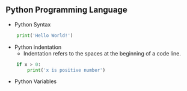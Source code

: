 ## Python Programming Language

- Python Syntax
```python
    print('Hello World!')
```
- Python indentation 
    - Indentation refers to the spaces at the beginning of a code line.
```python
    if x > 0:
        print('x is positive number')
```
- Python Variables